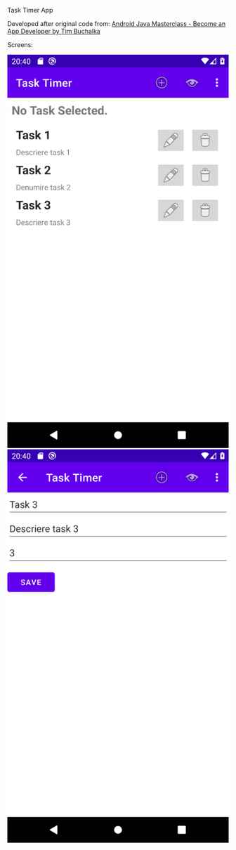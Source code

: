 Task Timer App

Developed after original code from: [Android Java Masterclass - Become an App Developer by Tim Buchalka](https://www.udemy.com/course/master-android-7-nougat-java-app-development-step-by-step/)

Screens:

![# Main Screen](screens/Screenshot_20220320_204027.png)
![# Edit task Screen](screens/Screenshot_20220320_204100.png)